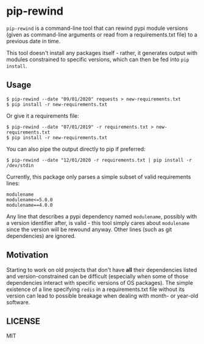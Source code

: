 # pip-rewind

`pip-rewind` is a command-line tool that can rewind pypi module versions (given as command-line arguments or read from a requirements.txt file) to a previous date in time.

This tool doesn't install any packages itself - rather, it generates output with modules constrained to specific versions, which can then be fed into `pip install`.

## Usage

```
$ pip-rewind --date "09/01/2020" requests > new-requirements.txt
$ pip install -r new-requirements.txt
```

Or give it a requirements file:

```
$ pip-rewind --date "07/01/2019" -r requirements.txt > new-requirements.txt
$ pip install -r new-requirements.txt
```

You can also pipe the output directly to pip if preferred:

```
$ pip-rewind --date "12/01/2020 -r requirements.txt | pip install -r /dev/stdin
```

Currently, this package only parses a simple subset of valid requirements lines:

```
modulename
modulename<=5.0.0
modulename==4.0.0
```

Any line that describes a pypi dependency named `modulename`, possibly with a version identifier after, is valid - this tool simply cares about `modulename` since the version will be rewound anyway. Other lines (such as git dependencies) are ignored.

## Motivation

Starting to work on old projects that don't have **all** their dependencies listed and version-constrained can be difficult (especially when some of those dependencies interact with specific versions of OS packages). The simple existence of a line specifying `redis` in a requirements.txt file without its version can lead to possible breakage when dealing with month- or year-old software.

## LICENSE

MIT
